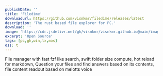 ```yaml
---
publishDate: ''
title: 'Filedime'
downloadurl: https://github.com/visnkmr/filedime/releases/latest
description: 'The rust based file explorer for PC.'
download: ''
image: 'https://cdn.jsdelivr.net/gh/visnkmr/visnkmr.github.io@main/images/filedime.webp'
excerpt: 'Open Source'
tags: [pc,gh,win,lx,mos]
oss: t
---
```


File manager with fast fzf like search, swift folder size compute, hot reload for markdown, Question your files and find answers based on its contents, file content readout based on melotts voice